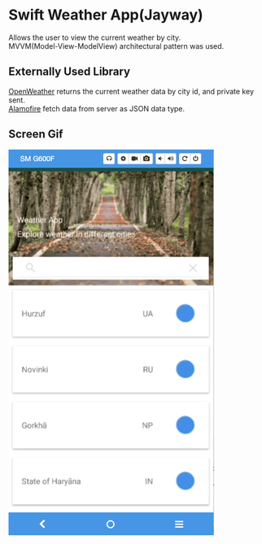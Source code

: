 <h1>Swift Weather App(Jayway)</h1>

Allows the user to view the current weather by city. </br>
MVVM(Model-View-ModelView) architectural pattern was used.

<h2>Externally Used Library</h2>
<a href = "https://openweathermap.org/">OpenWeather</A> returns the current weather data by city id, and private key sent.</br>
<a href = "https://github.com/Alamofire/Alamofire">Alamofire</a> fetch data from server as JSON data type.</br>


<h2>Screen Gif</h2>

![alt text](screen.gif)
